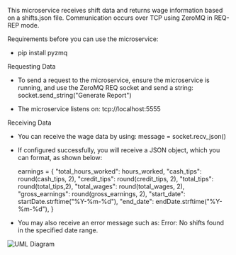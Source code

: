 This microservice receives shift data and returns wage information based on a shifts.json file. Communication occurs over TCP using ZeroMQ in REQ-REP mode.

Requirements before you can use the microservice:
- pip install pyzmq

Requesting Data
- To send a request to the microservice, ensure the microservice is running, and use the ZeroMQ REQ socket and send a string:
      socket.send_string("Generate Report")

- The microservice listens on: tcp://localhost:5555

Receiving Data
- You can receive the wage data by using: 
      message = socket.recv_json()

- If configured successfully, you will receive a JSON object, which you can format, as shown below:

    earnings = {
        "total_hours_worked": hours_worked,
        "cash_tips": round(cash_tips, 2),
        "credit_tips": round(credit_tips, 2),
        "total_tips": round(total_tips,2),
        "total_wages": round(total_wages, 2),
        "gross_earnings": round(gross_earnings, 2),
        "start_date": startDate.strftime("%Y-%m-%d"),
        "end_date": endDate.strftime("%Y-%m-%d"),
    }          

- You may also receive an error message such as:
      Error: No shifts found in the specified date range.



![UML Diagram](https://github.com/user-attachments/assets/e2a57502-d60d-4314-9749-6c624719bbdc)


